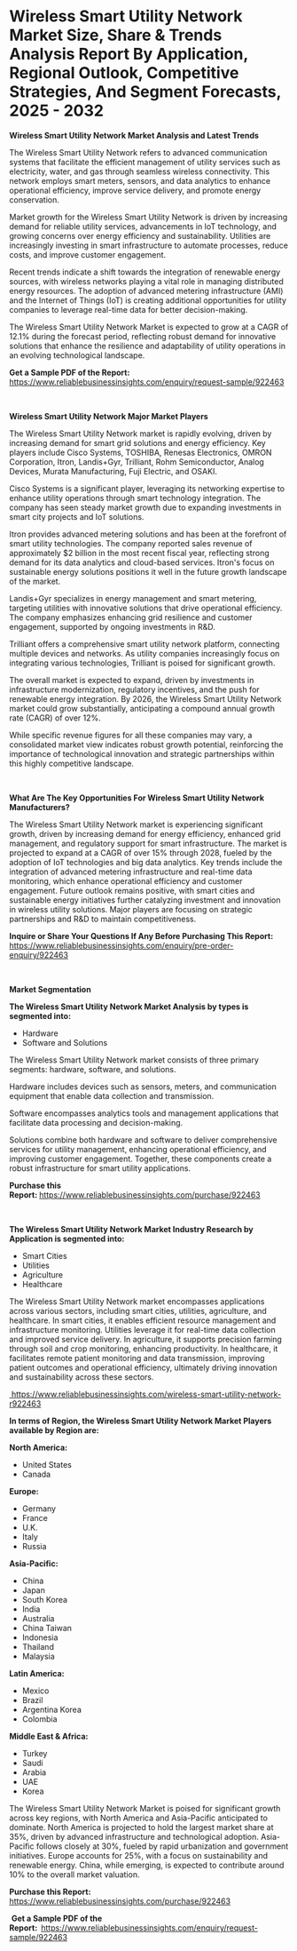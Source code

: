 <p><h1>Wireless Smart Utility Network Market Size, Share & Trends Analysis Report By Application, Regional Outlook, Competitive Strategies, And Segment Forecasts, 2025 - 2032</h1></p><p><strong>Wireless Smart Utility Network Market Analysis and Latest Trends</strong></p>
<p><p>The Wireless Smart Utility Network refers to advanced communication systems that facilitate the efficient management of utility services such as electricity, water, and gas through seamless wireless connectivity. This network employs smart meters, sensors, and data analytics to enhance operational efficiency, improve service delivery, and promote energy conservation.</p><p>Market growth for the Wireless Smart Utility Network is driven by increasing demand for reliable utility services, advancements in IoT technology, and growing concerns over energy efficiency and sustainability. Utilities are increasingly investing in smart infrastructure to automate processes, reduce costs, and improve customer engagement.</p><p>Recent trends indicate a shift towards the integration of renewable energy sources, with wireless networks playing a vital role in managing distributed energy resources. The adoption of advanced metering infrastructure (AMI) and the Internet of Things (IoT) is creating additional opportunities for utility companies to leverage real-time data for better decision-making.</p><p>The Wireless Smart Utility Network Market is expected to grow at a CAGR of 12.1% during the forecast period, reflecting robust demand for innovative solutions that enhance the resilience and adaptability of utility operations in an evolving technological landscape.</p></p>
<p><strong>Get a Sample PDF of the Report:&nbsp;</strong> <a href="https://www.reliablebusinessinsights.com/enquiry/request-sample/922463?utm_campaign=3537&utm_medium=2&utm_source=Github&utm_content=ia&utm_term=18042025&utm_id=wireless-smart-utility-network">https://www.reliablebusinessinsights.com/enquiry/request-sample/922463</a></p>
<p>&nbsp;</p>
<p><strong>Wireless Smart Utility Network Major Market Players</strong></p>
<p><p>The Wireless Smart Utility Network market is rapidly evolving, driven by increasing demand for smart grid solutions and energy efficiency. Key players include Cisco Systems, TOSHIBA, Renesas Electronics, OMRON Corporation, Itron, Landis+Gyr, Trilliant, Rohm Semiconductor, Analog Devices, Murata Manufacturing, Fuji Electric, and OSAKI.</p><p>Cisco Systems is a significant player, leveraging its networking expertise to enhance utility operations through smart technology integration. The company has seen steady market growth due to expanding investments in smart city projects and IoT solutions.</p><p>Itron provides advanced metering solutions and has been at the forefront of smart utility technologies. The company reported sales revenue of approximately $2 billion in the most recent fiscal year, reflecting strong demand for its data analytics and cloud-based services. Itron's focus on sustainable energy solutions positions it well in the future growth landscape of the market.</p><p>Landis+Gyr specializes in energy management and smart metering, targeting utilities with innovative solutions that drive operational efficiency. The company emphasizes enhancing grid resilience and customer engagement, supported by ongoing investments in R&D.</p><p>Trilliant offers a comprehensive smart utility network platform, connecting multiple devices and networks. As utility companies increasingly focus on integrating various technologies, Trilliant is poised for significant growth.</p><p>The overall market is expected to expand, driven by investments in infrastructure modernization, regulatory incentives, and the push for renewable energy integration. By 2026, the Wireless Smart Utility Network market could grow substantially, anticipating a compound annual growth rate (CAGR) of over 12%.</p><p>While specific revenue figures for all these companies may vary, a consolidated market view indicates robust growth potential, reinforcing the importance of technological innovation and strategic partnerships within this highly competitive landscape.</p></p>
<p>&nbsp;</p>
<p><strong>What Are The Key Opportunities For Wireless Smart Utility Network Manufacturers?</strong></p>
<p><p>The Wireless Smart Utility Network market is experiencing significant growth, driven by increasing demand for energy efficiency, enhanced grid management, and regulatory support for smart infrastructure. The market is projected to expand at a CAGR of over 15% through 2028, fueled by the adoption of IoT technologies and big data analytics. Key trends include the integration of advanced metering infrastructure and real-time data monitoring, which enhance operational efficiency and customer engagement. Future outlook remains positive, with smart cities and sustainable energy initiatives further catalyzing investment and innovation in wireless utility solutions. Major players are focusing on strategic partnerships and R&D to maintain competitiveness.</p></p>
<p><strong>Inquire or Share Your Questions If Any Before Purchasing This Report:</strong> <a href="https://www.reliablebusinessinsights.com/enquiry/pre-order-enquiry/922463?utm_campaign=3537&utm_medium=2&utm_source=Github&utm_content=ia&utm_term=18042025&utm_id=wireless-smart-utility-network">https://www.reliablebusinessinsights.com/enquiry/pre-order-enquiry/922463</a></p>
<p>&nbsp;</p>
<p><strong>Market Segmentation</strong></p>
<p><strong>The Wireless Smart Utility Network Market Analysis by types is segmented into:</strong></p>
<p><ul><li>Hardware</li><li>Software and Solutions</li></ul></p>
<p><p>The Wireless Smart Utility Network market consists of three primary segments: hardware, software, and solutions. </p><p>Hardware includes devices such as sensors, meters, and communication equipment that enable data collection and transmission. </p><p>Software encompasses analytics tools and management applications that facilitate data processing and decision-making. </p><p>Solutions combine both hardware and software to deliver comprehensive services for utility management, enhancing operational efficiency, and improving customer engagement. Together, these components create a robust infrastructure for smart utility applications.</p></p>
<p><strong>Purchase this Report:&nbsp;</strong><a href="https://www.reliablebusinessinsights.com/purchase/922463?utm_campaign=3537&utm_medium=2&utm_source=Github&utm_content=ia&utm_term=18042025&utm_id=wireless-smart-utility-network">https://www.reliablebusinessinsights.com/purchase/922463</a></p>
<p>&nbsp;</p>
<p><strong>The Wireless Smart Utility Network Market Industry Research by Application is segmented into:</strong></p>
<p><ul><li>Smart Cities</li><li>Utilities</li><li>Agriculture</li><li>Healthcare</li></ul></p>
<p><p>The Wireless Smart Utility Network market encompasses applications across various sectors, including smart cities, utilities, agriculture, and healthcare. In smart cities, it enables efficient resource management and infrastructure monitoring. Utilities leverage it for real-time data collection and improved service delivery. In agriculture, it supports precision farming through soil and crop monitoring, enhancing productivity. In healthcare, it facilitates remote patient monitoring and data transmission, improving patient outcomes and operational efficiency, ultimately driving innovation and sustainability across these sectors.</p></p>
<p><a href="https://www.reliablebusinessinsights.com/wireless-smart-utility-network-r922463?utm_campaign=3537&utm_medium=2&utm_source=Github&utm_content=ia&utm_term=18042025&utm_id=wireless-smart-utility-network">&nbsp;https://www.reliablebusinessinsights.com/wireless-smart-utility-network-r922463</a></p>
<p><strong>In terms of Region, the Wireless Smart Utility Network Market Players available by Region are:</strong></p>
<p>
    <p> <strong> North America: </strong>
        <ul>
            <li>United States</li>
            <li>Canada</li>
        </ul>
        </p> 
    <p> <strong> Europe: </strong>
        <ul>
            <li>Germany</li>
            <li>France</li>
            <li>U.K.</li>
            <li>Italy</li>
            <li>Russia</li>
        </ul>
        </p> 
    <p> <strong> Asia-Pacific: </strong>
        <ul>
            <li>China</li>
            <li>Japan</li>
            <li>South Korea</li>
            <li>India</li>
            <li>Australia</li>
            <li>China Taiwan</li>
            <li>Indonesia</li>
            <li>Thailand</li>
            <li>Malaysia</li>
        </ul>
        </p> 
    <p> <strong> Latin America: </strong>
        <ul>
            <li>Mexico</li>
            <li>Brazil</li>
            <li>Argentina Korea</li>
            <li>Colombia</li>
        </ul>
        </p> 
    <p> <strong> Middle East & Africa: </strong>
        <ul>
            <li>Turkey</li>
            <li>Saudi</li>
            <li>Arabia</li>
            <li>UAE</li>
            <li>Korea</li>
        </ul>
    </p>
    </p>
<p><p>The Wireless Smart Utility Network Market is poised for significant growth across key regions, with North America and Asia-Pacific anticipated to dominate. North America is projected to hold the largest market share at 35%, driven by advanced infrastructure and technological adoption. Asia-Pacific follows closely at 30%, fueled by rapid urbanization and government initiatives. Europe accounts for 25%, with a focus on sustainability and renewable energy. China, while emerging, is expected to contribute around 10% to the overall market valuation.</p></p>
<p><strong>Purchase this Report: </strong><a href="https://www.reliablebusinessinsights.com/purchase/922463?utm_campaign=3537&utm_medium=2&utm_source=Github&utm_content=ia&utm_term=18042025&utm_id=wireless-smart-utility-network">https://www.reliablebusinessinsights.com/purchase/922463</a></p>
<p>&nbsp;<strong>Get a Sample PDF of the Report:&nbsp;&nbsp;</strong><a href="https://www.reliablebusinessinsights.com/enquiry/request-sample/922463?utm_campaign=3537&utm_medium=2&utm_source=Github&utm_content=ia&utm_term=18042025&utm_id=wireless-smart-utility-network">https://www.reliablebusinessinsights.com/enquiry/request-sample/922463</a></p>
<p><strong></strong></p>
<p><p></p><p></p><p></p></p>